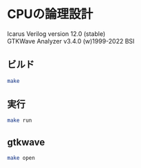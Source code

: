 # CPUの論理設計

Icarus Verilog version 12.0 (stable)  
GTKWave Analyzer v3.4.0 (w)1999-2022 BSI

## ビルド
```sh
make
```

## 実行
```sh
make run
```

## gtkwave
```sh
make open
```